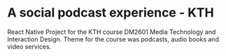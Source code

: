 # A social podcast experience - KTH

React Native Project for the KTH course DM2601 Media Technology and Interaction Design.
Theme for the course was podcasts, audio books and video services.


